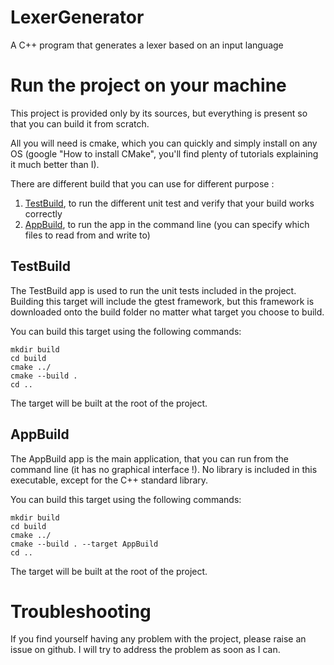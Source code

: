 # LexerGenerator
A C++ program that generates a lexer based on an input language


# Run the project on your machine
This project is provided only by its sources, but everything is present so that you can build it from scratch.

All you will need is cmake, which you can quickly and simply install on any OS (google "How to install CMake", you'll find plenty of tutorials explaining it much better than I).

There are different build that you can use for different purpose :

1. [TestBuild](#testbuild), to run the different unit test and verify that your build works correctly  
2. [AppBuild](#appbuild), to run the app in the command line (you can specify which files to read from and write to)

## TestBuild
The TestBuild app is used to run the unit tests included in the project. Building this target will include the gtest framework, but this framework is downloaded onto the build folder no matter what target you choose to build.

You can build this target using the following commands:

    mkdir build
    cd build 
    cmake ../
    cmake --build .
    cd ..

The target will be built at the root of the project.

## AppBuild
The AppBuild app is the main application, that you can run from the command line (it has no graphical interface !). No library is included in this executable, except for the C++ standard library. 

You can build this target using the following commands:

    mkdir build
    cd build 
    cmake ../
    cmake --build . --target AppBuild
    cd ..

The target will be built at the root of the project.

# Troubleshooting
If you find yourself having any problem with the project, please raise an issue on github. I will try to address the problem as soon as I can.